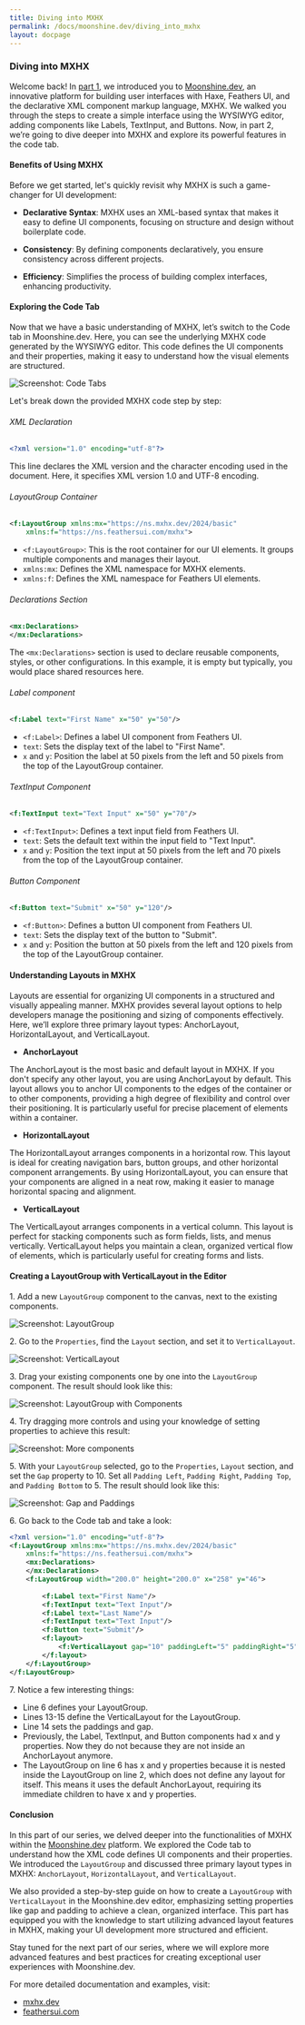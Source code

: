 ```yaml
---
title: Diving into MXHX
permalink: /docs/moonshine.dev/diving_into_mxhx
layout: docpage
---
```


### Diving into MXHX

Welcome back! In [part 1](/docs/moonshine.dev/why_moonshinedev_is_your_new_best_friend_for_building_user_interfaces), we introduced you to [Moonshine.dev](https://www.moonshine.dev/), an innovative platform for building user interfaces with Haxe, Feathers UI, and the declarative XML component markup language, MXHX. We walked you through the steps to create a simple interface using the WYSIWYG editor, adding components like Labels, TextInput, and Buttons. Now, in part 2, we’re going to dive deeper into MXHX and explore its powerful features in the code tab.

#### Benefits of Using MXHX

Before we get started, let's quickly revisit why MXHX is such a game-changer for UI development:

- **Declarative Syntax**:
MXHX uses an XML-based syntax that makes it easy to define UI components, focusing on structure and design without boilerplate code.

- **Consistency**:
By defining components declaratively, you ensure consistency across different projects.

- **Efficiency**:
Simplifies the process of building complex interfaces, enhancing productivity.

#### Exploring the Code Tab

Now that we have a basic understanding of MXHX, let’s switch to the Code tab in Moonshine.dev. Here, you can see the underlying MXHX code generated by the WYSIWYG editor. This code defines the UI components and their properties, making it easy to understand how the visual elements are structured.

![Screenshot: Code Tabs](./img/code.png)

Let's break down the provided MXHX code step by step:

###### XML Declaration

```xml
<?xml version="1.0" encoding="utf-8"?>
```
This line declares the XML version and the character encoding used in the document. Here, it specifies XML version 1.0 and UTF-8 encoding.

###### LayoutGroup Container

```xml
<f:LayoutGroup xmlns:mx="https://ns.mxhx.dev/2024/basic"
    xmlns:f="https://ns.feathersui.com/mxhx">
```
- `<f:LayoutGroup>`: This is the root container for our UI elements. It groups multiple components and manages their layout.
- `xmlns:mx`: Defines the XML namespace for MXHX elements.
- `xmlns:f`: Defines the XML namespace for Feathers UI elements.

###### Declarations Section

```xml
<mx:Declarations>
</mx:Declarations>
```
The `<mx:Declarations>` section is used to declare reusable components, styles, or other configurations. In this example, it is empty but typically, you would place shared resources here.

###### Label component

```xml
<f:Label text="First Name" x="50" y="50"/>
```
- `<f:Label>`: Defines a label UI component from Feathers UI.
- `text`: Sets the display text of the label to "First Name".
- `x` and `y`: Position the label at 50 pixels from the left and 50 pixels from the top of the LayoutGroup container.

###### TextInput Component

```xml
<f:TextInput text="Text Input" x="50" y="70"/>
```
- `<f:TextInput>`: Defines a text input field from Feathers UI.
- `text`: Sets the default text within the input field to "Text Input".
- `x` and `y`: Position the text input at 50 pixels from the left and 70 pixels from the top of the LayoutGroup container.

###### Button Component

```xml
<f:Button text="Submit" x="50" y="120"/>
```
- `<f:Button>`: Defines a button UI component from Feathers UI.
- `text`: Sets the display text of the button to "Submit".
- `x` and `y`: Position the button at 50 pixels from the left and 120 pixels from the top of the LayoutGroup container.


#### Understanding Layouts in MXHX

Layouts are essential for organizing UI components in a structured and visually appealing manner. MXHX provides several layout options to help developers manage the positioning and sizing of components effectively. Here, we’ll explore three primary layout types: AnchorLayout, HorizontalLayout, and VerticalLayout.

- **AnchorLayout**

The AnchorLayout is the most basic and default layout in MXHX. If you don't specify any other layout, you are using AnchorLayout by default. This layout allows you to anchor UI components to the edges of the container or to other components, providing a high degree of flexibility and control over their positioning. It is particularly useful for precise placement of elements within a container.

- **HorizontalLayout**

The HorizontalLayout arranges components in a horizontal row. This layout is ideal for creating navigation bars, button groups, and other horizontal component arrangements. By using HorizontalLayout, you can ensure that your components are aligned in a neat row, making it easier to manage horizontal spacing and alignment.

- **VerticalLayout**

The VerticalLayout arranges components in a vertical column. This layout is perfect for stacking components such as form fields, lists, and menus vertically. VerticalLayout helps you maintain a clean, organized vertical flow of elements, which is particularly useful for creating forms and lists.

#### Creating a LayoutGroup with VerticalLayout in the Editor

1\. Add a new `LayoutGroup` component to the canvas, next to the existing components.

   ![Screenshot: LayoutGroup](./img/layout-group.png)

2\. Go to the `Properties`, find the `Layout` section, and set it to `VerticalLayout`.

   ![Screenshot: VerticalLayout](./img/vertical-layout.png)

3\. Drag your existing components one by one into the `LayoutGroup` component. The result should look like this:

   ![Screenshot: LayoutGroup with Components](./img/layout-group-with-components.png)

4\. Try dragging more controls and using your knowledge of setting properties to achieve this result:

   ![Screenshot: More components](./img/more-components.png)

5\. With your `LayoutGroup` selected, go to the `Properties`, `Layout` section, and set the `Gap` property to 10. Set all `Padding Left`, `Padding Right`, `Padding Top`, and `Padding Bottom` to 5. The result should look like this:

   ![Screenshot: Gap and Paddings](./img/gap-and-paddings.png)

6\. Go back to the Code tab and take a look:

```xml
<?xml version="1.0" encoding="utf-8"?>
<f:LayoutGroup xmlns:mx="https://ns.mxhx.dev/2024/basic"
    xmlns:f="https://ns.feathersui.com/mxhx">
    <mx:Declarations>
    </mx:Declarations>
    <f:LayoutGroup width="200.0" height="200.0" x="258" y="46">
		
		<f:Label text="First Name"/>
		<f:TextInput text="Text Input"/>
		<f:Label text="Last Name"/>
		<f:TextInput text="Text Input"/>
		<f:Button text="Submit"/>
		<f:layout>
			<f:VerticalLayout gap="10" paddingLeft="5" paddingRight="5" paddingTop="5" paddingBottom="5"/>
		</f:layout>
	</f:LayoutGroup>
</f:LayoutGroup>
```

7\. Notice a few interesting things:
- Line 6 defines your LayoutGroup.
- Lines 13-15 define the VerticalLayout for the LayoutGroup.
- Line 14 sets the paddings and gap.
- Previously, the Label, TextInput, and Button components had x and y properties. Now they do not because they are not inside an AnchorLayout anymore.
- The LayoutGroup on line 6 has x and y properties because it is nested inside the LayoutGroup on line 2, which does not define any layout for itself. This means it uses the default AnchorLayout, requiring its immediate children to have x and y properties.

#### Conclusion

In this part of our series, we delved deeper into the functionalities of MXHX within the [Moonshine.dev](https://www.moonshine.dev/) platform. We explored the Code tab to understand how the XML code defines UI components and their properties. We introduced the `LayoutGroup` and discussed three primary layout types in MXHX: `AnchorLayout`, `HorizontalLayout`, and `VerticalLayout`.

We also provided a step-by-step guide on how to create a `LayoutGroup` with `VerticalLayout` in the Moonshine.dev editor, emphasizing setting properties like gap and padding to achieve a clean, organized interface. This part has equipped you with the knowledge to start utilizing advanced layout features in MXHX, making your UI development more structured and efficient.

Stay tuned for the next part of our series, where we will explore more advanced features and best practices for creating exceptional user experiences with Moonshine.dev.

For more detailed documentation and examples, visit:

- [mxhx.dev](https://mxhx.dev/)
- [feathersui.com](https://feathersui.com/)

